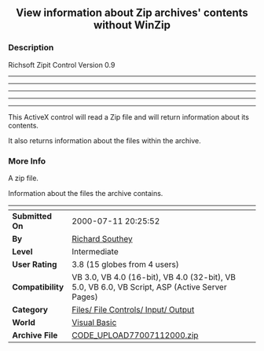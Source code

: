﻿<div align="center">

## View information about Zip archives' contents without WinZip


</div>

### Description

Richsoft Zipit Control Version 0.9

----



----



----



----

---

This ActiveX control will read a Zip file and will return information about its contents.

It also returns information about the files within the archive.
 
### More Info
 
A zip file.

Information about the files the archive contains.


<span>             |<span>
---                |---
**Submitted On**   |2000-07-11 20:25:52
**By**             |[Richard Southey](https://github.com/Planet-Source-Code/PSCIndex/blob/master/ByAuthor/richard-southey.md)
**Level**          |Intermediate
**User Rating**    |3.8 (15 globes from 4 users)
**Compatibility**  |VB 3\.0, VB 4\.0 \(16\-bit\), VB 4\.0 \(32\-bit\), VB 5\.0, VB 6\.0, VB Script, ASP \(Active Server Pages\) 
**Category**       |[Files/ File Controls/ Input/ Output](https://github.com/Planet-Source-Code/PSCIndex/blob/master/ByCategory/files-file-controls-input-output__1-3.md)
**World**          |[Visual Basic](https://github.com/Planet-Source-Code/PSCIndex/blob/master/ByWorld/visual-basic.md)
**Archive File**   |[CODE\_UPLOAD77007112000\.zip](https://github.com/Planet-Source-Code/richard-southey-view-information-about-zip-archives-contents-without-winzip__1-9690/archive/master.zip)









